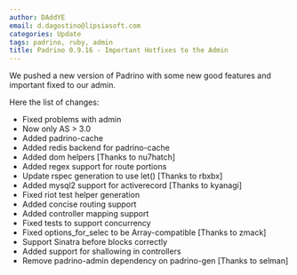 ```yaml
---
author: DAddYE
email: d.dagostino@lipsiasoft.com
categories: Update
tags: padrino, ruby, admin
title: Padrino 0.9.16 - Important Hotfixes to the Admin
---
```


We pushed a new version of Padrino with some new good features and important fixed to our admin.

<break>

Here the list of changes:

-   Fixed problems with admin
-   Now only AS \> 3.0
-   Added padrino-cache
-   Added redis backend for padrino-cache
-   Added dom helpers [Thanks to nu7hatch]
-   Added regex support for route portions
-   Update rspec generation to use let() [Thanks to rbxbx]
-   Added mysql2 support for activerecord [Thanks to kyanagi]
-   Fixed riot test helper generation
-   Added concise routing support
-   Added controller mapping support
-   Fixed tests to support concurrency
-   Fixed options\_for\_selec to be Array-compatible [Thanks to zmack]
-   Support Sinatra before blocks correctly
-   Added support for shallowing in controllers
-   Remove padrino-admin dependency on padrino-gen [Thanks to selman]
